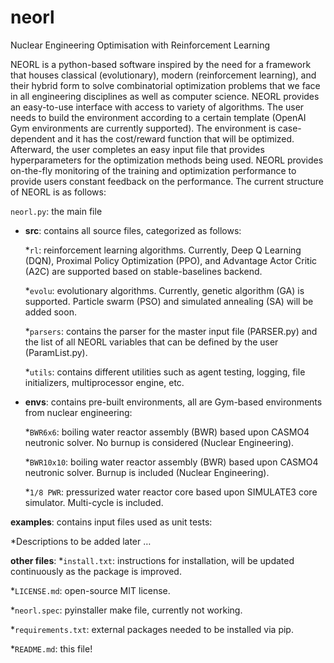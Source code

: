 # neorl
Nuclear Engineering Optimisation with Reinforcement Learning

NEORL is a python-based software inspired by the need for a framework that houses classical (evolutionary), modern (reinforcement learning), and their hybrid form to solve combinatorial optimization problems that we face in all engineering disciplines as well as computer science. NEORL provides an easy-to-use interface with access to variety of algorithms. The user needs to build the environment according to a certain template (OpenAI Gym environments are currently supported). The environment is case-dependent and it has the cost/reward function that will be optimized. Afterward, the user completes an easy input file that provides hyperparameters for the optimization methods being used. NEORL provides on-the-fly monitoring of the training and optimization performance to provide users constant feedback on the performance. The current structure of NEORL is as follows: 

`neorl.py`: the main file

* **src**: contains all source files, categorized as follows: 

   *`rl`: reinforcement learning algorithms. Currently, Deep Q Learning (DQN), Proximal Policy Optimization (PPO), and Advantage Actor Critic (A2C) are supported based on stable-baselines backend.  

   *`evolu`: evolutionary algorithms. Currently, genetic algorithm (GA) is supported. Particle swarm (PSO) and simulated annealing (SA) will be added soon.  

   *`parsers`: contains the parser for the master input file (PARSER.py) and the list of all NEORL variables that can be defined by the user (ParamList.py).

   *`utils`: contains different utilities such as agent testing, logging, file initializers, multiprocessor engine, etc.

* **envs**: contains pre-built environments, all are Gym-based environments from nuclear engineering:

  *`BWR6x6`: boiling water reactor assembly (BWR) based upon CASMO4 neutronic solver. No burnup is considered (Nuclear Engineering). 

  *`BWR10x10`: boiling water reactor assembly (BWR) based upon CASMO4 neutronic solver. Burnup is included (Nuclear Engineering).

  *`1/8 PWR`: pressurized water reactor core based upon SIMULATE3 core simulator. Multi-cycle is included. 

**examples**: contains input files used as unit tests:

  *Descriptions to be added later …
  
**other files**: 
  *`install.txt`: instructions for installation, will be updated continuously as the package is improved. 
 
  *`LICENSE.md`: open-source MIT license.
  
  *`neorl.spec`: pyinstaller make file, currently not working. 

  *`requirements.txt`: external packages needed to be installed via pip. 

  *`README.md`: this file! 

